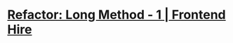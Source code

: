 # [Refactor: Long Method - 1 | Frontend Hire](https://www.frontendhire.com/questions/refactor-long-method-1)

